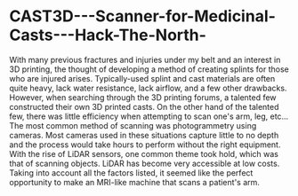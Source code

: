 # CAST3D---Scanner-for-Medicinal-Casts---Hack-The-North-
With many previous fractures and injuries under my belt and an interest in 3D printing, the thought of developing a method of creating splints for those who are injured arises. Typically-used splint and cast materials are often quite heavy, lack water resistance, lack airflow, and a few other drawbacks. However, when searching through the 3D printing forums, a talented few constructed their own 3D printed casts. On the other hand of the talented few, there was little efficiency when attempting to scan one's arm, leg, etc… The most common method of scanning was photogrammetry using cameras. Most cameras used in these situations capture little to no depth and the process would take hours to perform without the right equipment. With the rise of LiDAR sensors, one common theme took hold, which was that of scanning objects. LiDAR has become very accessible at low costs. Taking into account all the factors listed, it seemed like the perfect opportunity to make an MRI-like machine that scans a patient's arm.
